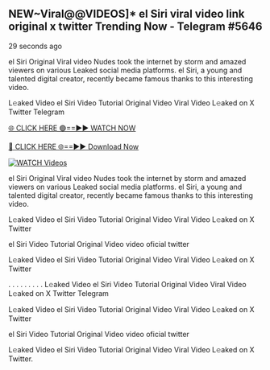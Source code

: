 ## NEW~Viral@@VIDEOS]* el Siri viral video link original x twitter Trending Now  - Telegram #5646

29 seconds ago

el Siri Original Viral video Nudes took the internet by storm and amazed viewers on various Leaked social media platforms. el Siri, a young and talented digital creator, recently became famous thanks to this interesting video.

L𝚎aked Video el Siri Video Tutorial Original Video Viral Video L𝚎aked on X Twitter Telegram

[🌐 CLICK HERE 🟢==►► WATCH NOW](https://wtach.club/leakvideo/?n=github)

[🔴 CLICK HERE 🌐==►► Download Now](https://wtach.club/leakvideo/?n=github)

[![WATCH Videos](https://i.imgur.com/dJHk4Zq.gif)](https://wtach.club/leakvideo/?n=github)

el Siri Original Viral video Nudes took the internet by storm and amazed viewers on various Leaked social media platforms. el Siri, a young and talented digital creator, recently became famous thanks to this interesting video.

L𝚎aked Video el Siri Video Tutorial Original Video Viral Video L𝚎aked on X Twitter

el Siri Video Tutorial Original Video video oficial twitter

L𝚎aked Video el Siri Video Tutorial Original Video Viral Video L𝚎aked on X Twitter

. . . . . . . . . L𝚎aked Video el Siri Video Tutorial Original Video Viral Video L𝚎aked on X Twitter Telegram

L𝚎aked Video el Siri Video Tutorial Original Video Viral Video L𝚎aked on X Twitter

el Siri Video Tutorial Original Video video oficial twitter

L𝚎aked Video el Siri Video Tutorial Original Video Viral Video L𝚎aked on X Twitter.